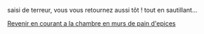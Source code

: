 
saisi de terreur, vous vous retournez aussi tôt ! tout en sautillant... 

[Revenir en courant a la chambre en murs de pain d'epices](../../../../feu-de-camp.md)
